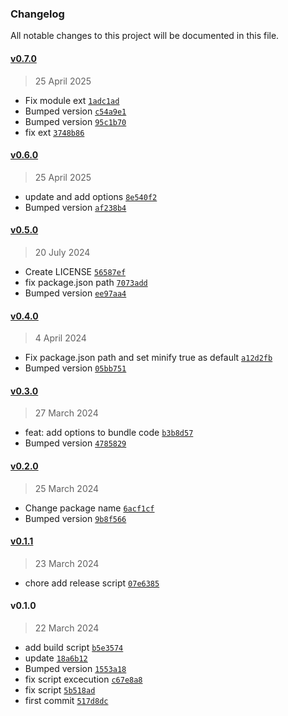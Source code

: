 ### Changelog

All notable changes to this project will be documented in this file. 

#### [v0.7.0](https://github.com/zumerlab/zumerbox-build/compare/v0.6.0...v0.7.0)

> 25 April 2025

- Fix module ext [`1adc1ad`](https://github.com/zumerlab/zumerbox-build/commit/1adc1ade3012c003498a7d317afe6272450d1bcd)
- Bumped version [`c54a9e1`](https://github.com/zumerlab/zumerbox-build/commit/c54a9e15fee7f093760ee5c4a35a12aec850d54f)
- Bumped version [`95c1b70`](https://github.com/zumerlab/zumerbox-build/commit/95c1b708f5bfe136a2c1c6c33739435efc9284e8)
- fix ext [`3748b86`](https://github.com/zumerlab/zumerbox-build/commit/3748b86f2e9f5cbf4edcb5d524b5547befd33df8)

#### [v0.6.0](https://github.com/zumerlab/zumerbox-build/compare/v0.5.0...v0.6.0)

> 25 April 2025

- update and add options [`8e540f2`](https://github.com/zumerlab/zumerbox-build/commit/8e540f268c6db1263434047d3e8d9aa1744f3eb9)
- Bumped version [`af238b4`](https://github.com/zumerlab/zumerbox-build/commit/af238b4a41eaf52d0b6d6a63b119543baa7b92c8)

#### [v0.5.0](https://github.com/zumerlab/zumerbox-build/compare/v0.4.0...v0.5.0)

> 20 July 2024

- Create LICENSE [`56587ef`](https://github.com/zumerlab/zumerbox-build/commit/56587efbe4808a050ee2d4a2fbd11a0c500ce8d7)
- fix package.json path [`7073add`](https://github.com/zumerlab/zumerbox-build/commit/7073add3c7fc6cb02ba5baeabc04c6043fe9d1a7)
- Bumped version [`ee97aa4`](https://github.com/zumerlab/zumerbox-build/commit/ee97aa4d176f400dd05576e05c9b7ac39e3d4e57)

#### [v0.4.0](https://github.com/zumerlab/zumerbox-build/compare/v0.3.0...v0.4.0)

> 4 April 2024

- Fix package.json path and set minify true as default [`a12d2fb`](https://github.com/zumerlab/zumerbox-build/commit/a12d2fbd10683ea03727e8ef6b1a2ab856fc1653)
- Bumped version [`05bb751`](https://github.com/zumerlab/zumerbox-build/commit/05bb75106ed737dc2c3f48c1eafadf68a0ee3552)

#### [v0.3.0](https://github.com/zumerlab/zumerbox-build/compare/v0.2.0...v0.3.0)

> 27 March 2024

- feat: add options to bundle code [`b3b8d57`](https://github.com/zumerlab/zumerbox-build/commit/b3b8d571fa0eff711dc181a6f0410cac38bf5831)
- Bumped version [`4785829`](https://github.com/zumerlab/zumerbox-build/commit/4785829190d0dee78d19d0e39730c222c2597de8)

#### [v0.2.0](https://github.com/zumerlab/zumerbox-build/compare/v0.1.1...v0.2.0)

> 25 March 2024

- Change package name [`6acf1cf`](https://github.com/zumerlab/zumerbox-build/commit/6acf1cffe9cb896c39f88da4bf0ed354fd8f3066)
- Bumped version [`9b8f566`](https://github.com/zumerlab/zumerbox-build/commit/9b8f566a0cafe54d65f691dc7bf0ea4a0cd8976e)

#### [v0.1.1](https://github.com/zumerlab/zumerbox-build/compare/v0.1.0...v0.1.1)

> 23 March 2024

- chore add release script [`07e6385`](https://github.com/zumerlab/zumerbox-build/commit/07e63851103d48db29c22bec1ba781a75ef42181)

#### v0.1.0

> 22 March 2024

- add build script [`b5e3574`](https://github.com/zumerlab/zumerbox-build/commit/b5e3574aa06221660e64c5df1532bec0f4d68e26)
- update [`18a6b12`](https://github.com/zumerlab/zumerbox-build/commit/18a6b12c94d6774164f59c87802474c363a702c2)
- Bumped version [`1553a18`](https://github.com/zumerlab/zumerbox-build/commit/1553a18b075685250b9be0b8e3b715112a2ac1ac)
- fix script excecution [`c67e8a8`](https://github.com/zumerlab/zumerbox-build/commit/c67e8a8733ffb130c33b2e17ab4b352cf6ae982a)
- fix script [`5b518ad`](https://github.com/zumerlab/zumerbox-build/commit/5b518ad4e7ffc3e56ccd4624383a6c4340b695b6)
- first commit [`517d8dc`](https://github.com/zumerlab/zumerbox-build/commit/517d8dc50af139d6b1c25f8f105006b00d603016)
